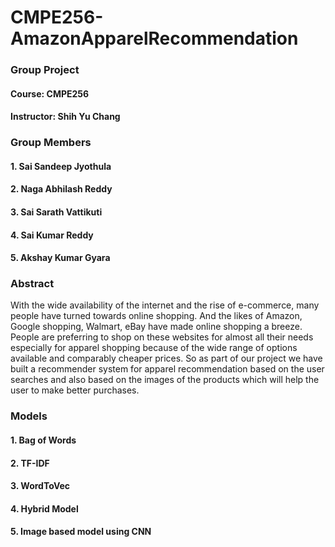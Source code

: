 # CMPE256-AmazonApparelRecommendation
### Group Project
#### Course: CMPE256
#### Instructor: Shih Yu Chang

### Group Members
#### 1. Sai Sandeep Jyothula 
#### 2. Naga Abhilash Reddy
#### 3. Sai Sarath Vattikuti
#### 4. Sai Kumar Reddy
#### 5. Akshay Kumar Gyara

### Abstract
With the wide availability of the internet and the rise of e-commerce, many people have turned towards online shopping. And the likes of Amazon, Google shopping, Walmart, eBay have made online shopping a breeze. People are preferring to shop on these websites for almost all their needs especially for apparel shopping because of the wide range of options available and comparably cheaper prices. So as part of our project we have built a recommender system for apparel recommendation based on the user searches and also based on the images of the products which will help the user to make better purchases.

### Models
#### 1. Bag of Words
#### 2. TF-IDF
#### 3. WordToVec
#### 4. Hybrid Model
#### 5. Image based model using CNN

